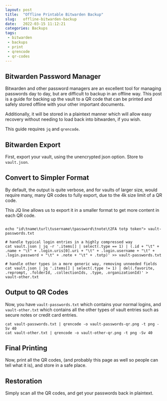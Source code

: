 ```yaml
---
layout: post
title:  "Offline Printable Bitwarden Backup"
slug:   offline-bitwarden-backup
date:   2022-03-15 11:12:21
categories: Backups
tags: 
 - bitwarden
 - backups
 - print
 - qrencode
 - qr-codes
---
```


## Bitwarden Password Manager

Bitwarden and other password managers are an excellent tool for managing passwords day to day,
but are difficult to backup in an offline way. This post is a guide for backing up the vault
to a QR code that can be printed and safely stored offline with your other important documents.

Additionally, it will be stored in a plaintext manner which will allow easy recovery without
needing to load back into bitwarden, if you wish.

This guide requires `jq` and `qrencode`.

## Bitwarden Export

First, export your vault, using the unencrypted json option. Store to `vault.json`.


## Convert to Simpler Format

By default, the output is quite verbose, and for vaults of larger size, would require many, many
QR codes to fully export, due to the 4k size limit of a QR code.

This JQ line allows us to export it in a smaller format to get more content in each QR code.


```shell

echo "id\tname\turl\tusername\tpassword\tnote\t2FA totp token"> vault-passwords.txt

# handle typical login entries in a highly compressed way
cat vault.json | jq -r '.items[] | select(.type == 1) | (.id + "\t" + .name + "\t" + .login.uris[0].uri + "\t" + .login.username + "\t" + .login.password + "\t" + .note + "\t" + .totp)' >> vault-passwords.txt

# handle other types in a more generic way, removing unneeded fields
cat vault.json | jq '.items[] | select(.type != 1) | del(.favorite, .reprompt, .folderId, .collectionIds, .type, .organizationId)' > vault-other.txt
```

## Output to QR Codes

Now, you have `vault-passwords.txt` which contains your normal logins, and `vault-other.txt`
which contains all the other types of vault entries such as secure notes or credit card entries.

```shell
cat vault-passwords.txt | qrencode -o vault-passwords-qr.png -t png -Sv 40
cat vault-other.txt | qrencode -o vault-other-qr.png -t png -Sv 40
```

## Final Printing

Now, print all the QR codes, (and probably this page as well so people can tell what it is), and 
store in a safe place.

## Restoration

Simply scan all the QR codes, and get your passwords back in plaintext.

